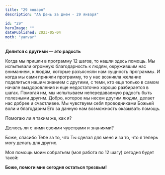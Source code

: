 ```yaml
---
title: "29 января"
description: "АА День за днем - 29 января"

id: "29"
heroImage: ""
datePublished: 2023-05-04
moth: "yanvar"
---
```


**Делится с другими — это радость**

Когда мы пришли в программу 12 шагов, то нашли здесь помощь. Мы испытывали
огромную благодарность к людям, окружившим нас вниманием, к людям, которые
разъясняли нам сущность программы. И когда мы сами приняли программу, то у нас
возникла желание поделиться нашим знанием с другими, с теми, кто еще только в
самом начале выздоровления и еще недостаточно хорошо разбирается в шагах.
Помогая им, мы испытываем непередаваемую радость быть полезными другим. Добро,
которое мы несем другим людям, делает нас добрее и счастливее. Мы чувствуем
себя проводниками Божьей воли и благодарим Его за данную нам возможность
оказывать помощь.

Помогаю ли я таким же, как я?

Делюсь ли с ними своими чувствами и знаниями?

Боже, спасибо Тебе за то, что Ты сделал для меня и за то, что я теперь могу
делать для других.

Моя помощь моим собратьям (моя работа по 12 шагу) сегодня будет такой:

**Боже, помоги мне сегодня остаться трезвым!**
